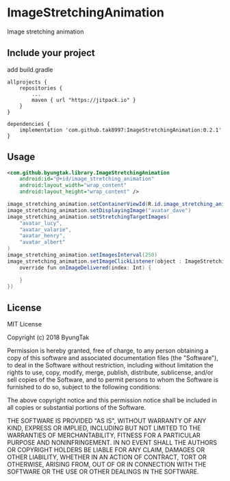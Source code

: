 # ImageStretchingAnimation
Image stretching animation

## Include your project
add build.gradle
```
allprojects {
	repositories {
		...
		maven { url "https://jitpack.io" }
	}
}
```
```
dependencies {
	implementation 'com.github.tak8997:ImageStretchingAnimation:0.2.1'
}
```

## Usage

```xml
<com.github.byungtak.library.ImageStretchingAnimation
    android:id="@+id/image_stretching_animation"
    android:layout_width="wrap_content"
    android:layout_height="wrap_content" />
```
```Java
image_stretching_animation.setContainerViewId(R.id.image_stretching_animation)
image_stretching_animation.setDisplayingImage("avatar_dave")
image_stretching_animation.setStretchingTargetImages(
	"avatar_lucy",
	"avatar_valarie",
	"avatar_henry",
	"avatar_albert"
)
image_stretching_animation.setImagesInterval(250)
image_stretching_animation.setImageClickListener(object : ImageStretchingAnimation.ImageTouchListener {
    override fun onImageDelivered(index: Int) {

    }
})
```

License
-------
MIT License

Copyright (c) 2018 ByungTak

Permission is hereby granted, free of charge, to any person obtaining a copy
of this software and associated documentation files (the "Software"), to deal
in the Software without restriction, including without limitation the rights
to use, copy, modify, merge, publish, distribute, sublicense, and/or sell
copies of the Software, and to permit persons to whom the Software is
furnished to do so, subject to the following conditions:

The above copyright notice and this permission notice shall be included in all
copies or substantial portions of the Software.

THE SOFTWARE IS PROVIDED "AS IS", WITHOUT WARRANTY OF ANY KIND, EXPRESS OR
IMPLIED, INCLUDING BUT NOT LIMITED TO THE WARRANTIES OF MERCHANTABILITY,
FITNESS FOR A PARTICULAR PURPOSE AND NONINFRINGEMENT. IN NO EVENT SHALL THE
AUTHORS OR COPYRIGHT HOLDERS BE LIABLE FOR ANY CLAIM, DAMAGES OR OTHER
LIABILITY, WHETHER IN AN ACTION OF CONTRACT, TORT OR OTHERWISE, ARISING FROM,
OUT OF OR IN CONNECTION WITH THE SOFTWARE OR THE USE OR OTHER DEALINGS IN THE
SOFTWARE.

